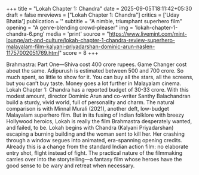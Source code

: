 +++
title = "Lokah Chapter 1: Chandra"
date = 2025-09-05T18:11:42+05:30
draft = false
mreviews = ["Lokah Chapter 1: Chandra"]
critics = ['Uday Bhatia']
publication = ''
subtitle = "A nimble, triumphant superhero film"
opening = "A genre-blending crowd-pleaser"
img = 'lokah-chapter-1-chandra-6.png'
media = 'print'
source = "https://www.livemint.com/mint-lounge/art-and-culture/lokah-chapter-1-chandra-review-superhero-malayalam-film-kalyani-priyadarshan-dominic-arun-naslen-11757002051769.html"
score = 8
+++

Brahmastra: Part One—Shiva cost 400 crore rupees. Game Changer cost about the same. Adipurush is estimated between 500 and 700 crore. So much spent, so little to show for it. You can buy all the stars, all the screens, but you can’t buy taste. Money goes a lot further in Malayalam cinema. Lokah Chapter 1: Chandra has a reported budget of 30-33 crore. With this modest amount, director Dominic Arun and co-writer Santhy Balachandran build a sturdy, vivid world, full of personality and charm. The natural comparison is with Minnal Murali (2021), another deft, low-budget Malayalam superhero film. But in its fusing of Indian folklore with breezy Hollywood heroics, Lokah is really the film Brahmastra desperately wanted, and failed, to be. Lokah begins with Chandra (Kalyani Priyadarshan) escaping a burning building and the woman sent to kill her. Her crashing through a window segues into animated, era-spanning opening credits. Already this is a change from the standard Indian action film: no elaborate entry shot, flight instead of fight. The practical nature of the filmmaking carries over into the storytelling—a fantasy film whose heroes have the good sense to be wary and retreat when necessary.
